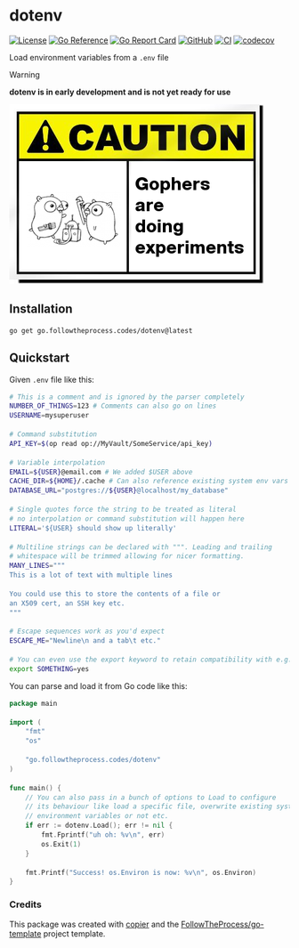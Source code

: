 # dotenv

[![License](https://img.shields.io/github/license/FollowTheProcess/dotenv)](https://github.com/FollowTheProcess/dotenv)
[![Go Reference](https://pkg.go.dev/badge/go.followtheprocess.codes/dotenv.svg)](https://pkg.go.dev/go.followtheprocess.codes/dotenv)
[![Go Report Card](https://goreportcard.com/badge/github.com/FollowTheProcess/dotenv)](https://goreportcard.com/report/github.com/FollowTheProcess/dotenv)
[![GitHub](https://img.shields.io/github/v/release/FollowTheProcess/dotenv?logo=github&sort=semver)](https://github.com/FollowTheProcess/dotenv)
[![CI](https://github.com/FollowTheProcess/dotenv/workflows/CI/badge.svg)](https://github.com/FollowTheProcess/dotenv/actions?query=workflow%3ACI)
[![codecov](https://codecov.io/gh/FollowTheProcess/dotenv/branch/main/graph/badge.svg)](https://codecov.io/gh/FollowTheProcess/dotenv)

Load environment variables from a `.env` file

> [!WARNING]
> **dotenv is in early development and is not yet ready for use**

![caution](./docs/img/caution.png)

## Installation

```shell
go get go.followtheprocess.codes/dotenv@latest
```

## Quickstart

Given `.env` file like this:

```bash
# This is a comment and is ignored by the parser completely
NUMBER_OF_THINGS=123 # Comments can also go on lines
USERNAME=mysuperuser

# Command substitution
API_KEY=$(op read op://MyVault/SomeService/api_key)

# Variable interpolation
EMAIL=${USER}@email.com # We added $USER above
CACHE_DIR=${HOME}/.cache # Can also reference existing system env vars
DATABASE_URL="postgres://${USER}@localhost/my_database"

# Single quotes force the string to be treated as literal
# no interpolation or command substitution will happen here
LITERAL='${USER} should show up literally'

# Multiline strings can be declared with """. Leading and trailing
# whitespace will be trimmed allowing for nicer formatting.
MANY_LINES="""
This is a lot of text with multiple lines

You could use this to store the contents of a file or
an X509 cert, an SSH key etc.
"""

# Escape sequences work as you'd expect
ESCAPE_ME="Newline\n and a tab\t etc."

# You can even use the export keyword to retain compatibility with e.g. bash
export SOMETHING=yes
```

You can parse and load it from Go code like this:

```go
package main

import (
	"fmt"
	"os"

	"go.followtheprocess.codes/dotenv"
)

func main() {
	// You can also pass in a bunch of options to Load to configure
	// its behaviour like load a specific file, overwrite existing system
	// environment variables or not etc.
	if err := dotenv.Load(); err != nil {
		fmt.Fprintf("uh oh: %v\n", err)
		os.Exit(1)
	}

	fmt.Printf("Success! os.Environ is now: %v\n", os.Environ)
}
```

### Credits

This package was created with [copier] and the [FollowTheProcess/go-template] project template.

[copier]: https://copier.readthedocs.io/en/stable/
[FollowTheProcess/go-template]: https://github.com/FollowTheProcess/go-template

